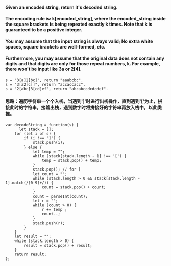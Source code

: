 #### Given an encoded string, return it's decoded string.

#### The encoding rule is: k[encoded_string], where the encoded_string inside the square brackets is being repeated exactly k times. Note that k is guaranteed to be a positive integer.

#### You may assume that the input string is always valid; No extra white spaces, square brackets are well-formed, etc.

#### Furthermore, you may assume that the original data does not contain any digits and that digits are only for those repeat numbers, k. For example, there won't be input like 3a or 2[4].

```
s = "3[a]2[bc]", return "aaabcbc".
s = "3[a2[c]]", return "accaccacc".
s = "2[abc]3[cd]ef", return "abcabccdcdcdef".
```
#### 思路：遍历字符串一个个入栈，当遇到']'时进行出栈操作，直到遇到'['为止，拼接此时的字符串，接着出栈，遇到数字时将拼接好的字符串再放入栈中，以此类推。

```
var decodeString = function(s) {
      let stack = [];
    for (let i of s) {
        if (i !== ']') {
            stack.push(i);
        } else {
            let temp = "";
            while (stack[stack.length - 1] !== '[') {
                temp = stack.pop() + temp;
            }
            stack.pop(); // for [
            let count = "";
            while (stack.length > 0 && stack[stack.length - 1].match(/[0-9]+/)) {
                count = stack.pop() + count;
            }
            count = parseInt(count);
            let r = "";
            while (count > 0) {
                r += temp ;
                count--;
            }
            stack.push(r);
        }
    }
    let result = "";
    while (stack.length > 0) {
        result = stack.pop() + result;
    }
    return result;
};
```

